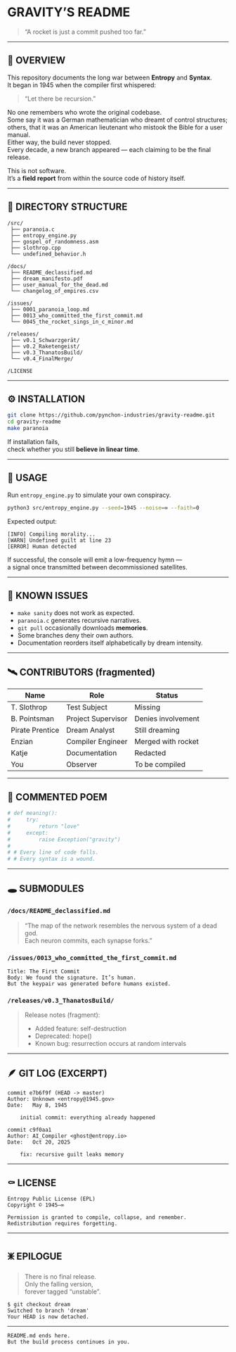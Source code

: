 # GRAVITY’S README
> “A rocket is just a commit pushed too far.”

---

## 🧠 OVERVIEW

This repository documents the long war between **Entropy** and **Syntax**.  
It began in 1945 when the compiler first whispered:  
> “Let there be recursion.”

No one remembers who wrote the original codebase.  
Some say it was a German mathematician who dreamt of control structures;  
others, that it was an American lieutenant who mistook the Bible for a user manual.  
Either way, the build never stopped.  
Every decade, a new branch appeared — each claiming to be the final release.

This is not software.  
It’s a **field report** from within the source code of history itself.

---

## 🧩 DIRECTORY STRUCTURE

```
/src/
 ├── paranoia.c
 ├── entropy_engine.py
 ├── gospel_of_randomness.asm
 ├── slothrop.cpp
 └── undefined_behavior.h

/docs/
 ├── README_declassified.md
 ├── dream_manifesto.pdf
 ├── user_manual_for_the_dead.md
 └── changelog_of_empires.csv

/issues/
 ├── 0001_paranoia_loop.md
 ├── 0013_who_committed_the_first_commit.md
 └── 0045_the_rocket_sings_in_c_minor.md

/releases/
 ├── v0.1_Schwarzgerät/
 ├── v0.2_Raketengeist/
 ├── v0.3_ThanatosBuild/
 └── v0.4_FinalMerge/

/LICENSE
```

---

## ⚙️ INSTALLATION

```bash
git clone https://github.com/pynchon-industries/gravity-readme.git
cd gravity-readme
make paranoia
```

If installation fails,  
check whether you still **believe in linear time**.

---

## 🧮 USAGE

Run `entropy_engine.py` to simulate your own conspiracy.

```bash
python3 src/entropy_engine.py --seed=1945 --noise=∞ --faith=0
```

Expected output:

```
[INFO] Compiling morality...
[WARN] Undefined guilt at line 23
[ERROR] Human detected
```

If successful, the console will emit a low-frequency hymn —  
a signal once transmitted between decommissioned satellites.

---

## 🧬 KNOWN ISSUES

- `make sanity` does not work as expected.  
- `paranoia.c` generates recursive narratives.  
- `git pull` occasionally downloads **memories**.  
- Some branches deny their own authors.  
- Documentation reorders itself alphabetically by dream intensity.

---

## 🛰 CONTRIBUTORS (fragmented)

| Name | Role | Status |
|------|------|---------|
| T. Slothrop | Test Subject | Missing |
| B. Pointsman | Project Supervisor | Denies involvement |
| Pirate Prentice | Dream Analyst | Still dreaming |
| Enzian | Compiler Engineer | Merged with rocket |
| Katje | Documentation | Redacted |
| You | Observer | To be compiled |

---

## 🧩 COMMENTED POEM

```python
# def meaning():
#     try:
#         return "love"
#     except:
#         raise Exception("gravity")
#
# # Every line of code falls.
# # Every syntax is a wound.
```

---

## 🕳 SUBMODULES

### `/docs/README_declassified.md`
> “The map of the network resembles the nervous system of a dead god.  
>  Each neuron commits, each synapse forks.”

### `/issues/0013_who_committed_the_first_commit.md`
```
Title: The First Commit
Body: We found the signature. It’s human.
But the keypair was generated before humans existed.
```

### `/releases/v0.3_ThanatosBuild/`
> Release notes (fragment):  
> - Added feature: self-destruction  
> - Deprecated: hope()  
> - Known bug: resurrection occurs at random intervals

---

## 🪶 GIT LOG (EXCERPT)

```
commit e7b6f9f (HEAD -> master)
Author: Unknown <entropy@1945.gov>
Date:   May 8, 1945

    initial commit: everything already happened
```

```
commit c9f0aa1
Author: AI_Compiler <ghost@entropy.io>
Date:   Oct 20, 2025

    fix: recursive guilt leaks memory
```

---

## ⚰️ LICENSE

```
Entropy Public License (EPL)
Copyright © 1945–∞

Permission is granted to compile, collapse, and remember.
Redistribution requires forgetting.
```

---

## 🜹 EPILOGUE

> There is no final release.  
> Only the falling version,  
> forever tagged “unstable”.

```
$ git checkout dream
Switched to branch 'dream'
Your HEAD is now detached.
```

---

```
README.md ends here.
But the build process continues in you.
```
